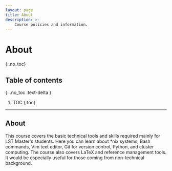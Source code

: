 ```yaml
---
layout: page
title: About
description: >-
    Course policies and information.
---
```


# About
{:.no_toc}

## Table of contents
{: .no_toc .text-delta }

1. TOC
{:toc}

---

## About


This course covers the basic technical tools and skills required mainly for LST Master's students. Here you can learn about *nix systems, Bash commands, Vim text editor, Git for version control, Python, and cluster computing. The course also covers LaTeX and reference management tools. It would be especially useful for those coming from non-technical background.
